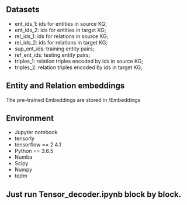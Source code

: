 ## Datasets

* ent_ids_1: ids for entities in source KG;
* ent_ids_2: ids for entities in target KG;
* rel_ids_1: ids for relations in source KG;
* rel_ids_2: ids for relations in target KG;
* sup_ent_ids: training entity pairs;
* ref_ent_ids: testing entity pairs;
* triples_1: relation triples encoded by ids in source KG;
* triples_2: relation triples encoded by ids in target KG;

## Entity and Relation embeddings
The pre-trained Embeddings are stored in /Embeddings

## Environment

* Jupyter notebook
* tensorly
* tensorflow == 2.4.1
* Python == 3.6.5
* Numba
* Scipy
* Numpy
* tqdm

## Just run Tensor_decoder.ipynb block by block.
